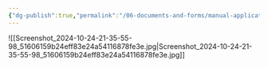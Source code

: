 ```yaml
---
{"dg-publish":true,"permalink":"/06-documents-and-forms/manual-applications/donor-perfect/"}
---
```


![[Screenshot_2024-10-24-21-35-55-98_51606159b24eff83e24a54116878fe3e.jpg\|Screenshot_2024-10-24-21-35-55-98_51606159b24eff83e24a54116878fe3e.jpg]]